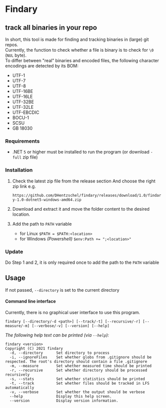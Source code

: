 # Findary
## track all binaries in your repo
In short, this tool is made for finding and tracking binaries in (large) git repos.  
Currently, the function to check whether a file is binary is to check for `\0` (`NUL` byte).  
To differ between "real" binaries and encoded files, the following character encodings are detected by its BOM:

  - UTF-1
  - UTF-7
  - UTF-8
  - UTF-16BE
  - UTF-16LE
  - UTF-32BE
  - UTF-32LE
  - UTF-EBCDIC
  - BOCU-1
  - SCSU
  - GB 18030
  

### Requirements  

- .NET `5` or higher must be installed to run the program (or download `-full` zip file)

### Installation
1. Check the latest zip file from the release section  And choose the right zip link e.g.  
  
    `https://github.com/DHentzschel/findary/releases/download/1.0/findary-1.0-dotnet5-windows-amd64.zip`
  
2. Download and extract it and move the folder content to the desired location.  
3. Add the path to `PATH` variable

    - for Linux `$PATH = $PATH:<location>`
    - for Windows _(Powershell)_ `$env:Path += ";<location>" `
 
### Update
Do Step 1 and 2, it is only required once to add the path to the `PATH` variable

## Usage
If not passed, `--directory` is set to the current directory

#### Command line interface
Currently, there is no graphical user interface to use this program.

`findary [--directory/-d <path>] [--track/-t] [--recursive/-r] [--measure/-m] [--verbose/-v] [--version] [--help]`

*The following help text can be printed (via `--help`):*  

    findary <version>
    Copyright (C) 2021 findary
      -d, --directory      Set directory to process
      -i, --ignoreFiles    Set whether globs from .gitignore should be respected. The root's directory should contain a file .gitignore
      -m, --measure        Set whether measured time should be printed
      -r, --recursive      Set whether directory should be processed recursively
      -s, --stats          Set whether statistics should be printed
      -t, --track          Set whether files should be tracked in LFS automatically
      -v, --verbose        Set whether the output should be verbose
      --help               Display this help screen.
      --version            Display version information.

